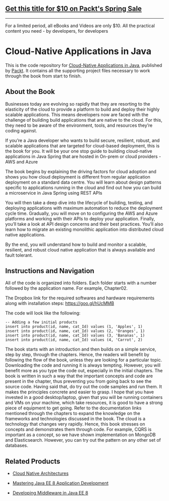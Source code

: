 ## [Get this title for $10 on Packt's Spring Sale](https://www.packt.com/B06088?utm_source=github&utm_medium=packt-github-repo&utm_campaign=spring_10_dollar_2022)
-----
For a limited period, all eBooks and Videos are only $10. All the practical content you need \- by developers, for developers

# Cloud-Native Applications in Java
This is the code repository for [Cloud-Native Applications in Java](https://www.packtpub.com/application-development/cloud-native-applications-java?utm_source=github&utm_medium=repository&utm_campaign=9781787124349), published by [Packt](https://www.packtpub.com/?utm_source=github). It contains all the supporting project files necessary to work through the book from start to finish.
## About the Book
Businesses today are evolving so rapidly that they are resorting to the elasticity of the cloud to provide a platform to build and deploy their highly scalable applications. This means developers now are faced with the challenge of building build applications that are native to the cloud. For this, they need to be aware of the environment, tools, and resources they’re coding against.

If you’re a Java developer who wants to build secure, resilient, robust, and scalable applications that are targeted for cloud-based deployment, this is the book for you. It will be your one stop guide to building cloud-native applications in Java Spring that are hosted in On-prem or cloud providers - AWS and Azure

The book begins by explaining the driving factors for cloud adoption and shows you how cloud deployment is different from regular application deployment on a standard data centre. You will learn about design patterns specific to applications running in the cloud and find out how you can build a microservice in Java Spring using REST APIs

You will then take a deep dive into the lifecycle of building, testing, and deploying applications with maximum automation to reduce the deployment cycle time. Gradually, you will move on to configuring the AWS and Azure platforms and working with their APIs to deploy your application. Finally, you’ll take a look at API design concerns and their best practices. You’ll also learn how to migrate an existing monolithic application into distributed cloud native applications.

By the end, you will understand how to build and monitor a scalable, resilient, and robust cloud native application that is always available and fault tolerant.
## Instructions and Navigation
All of the code is organized into folders. Each folder starts with a number followed by the application name. For example, Chapter02.

The Dropbox link for the required softwares and hardware requirements along with installation steps:
https://goo.gl/hUcMMB

The code will look like the following:
```
-- Adding a few initial products
insert into product(id, name, cat_Id) values (1, 'Apples', 1) 
insert into product(id, name, cat_Id) values (2, 'Oranges', 1) 
insert into product(id, name, cat_Id) values (3, 'Bananas', 1) 
insert into product(id, name, cat_Id) values (4, 'Carrot', 2) 
```

The book starts with an introduction and then builds on a simple service, step by step, through the chapters. Hence, the readers will benefit by following the flow of the book, unless they are looking for a particular topic.
Downloading the code and running it is always tempting. However, you will benefit more as you type the code out, especially in the initial chapters. The book is written in such a way that the important concepts and code are present in the chapter, thus preventing you from going back to see the source code.
Having said that, do try out the code samples and run them. It makes the principles concrete and easier to grasp. 
I hope that you have invested in a good desktop/laptop, given that you will be running containers and VMs on your machine, which take resources, it is good to have a strong piece of equipment to get going. 
Refer to the documentation links mentioned through the chapters to expand the knowledge on the frameworks and technologies discussed in the book.
The cloud is a technology that changes very rapidly. Hence, this book stresses on concepts and demonstrates them through code. For example, CQRS is important as a concept, so we have shown implementation on MongoDB and Elasticsearch. However, you can try out the pattern on any other set of databases.

## Related Products
* [Cloud Native Architectures](https://www.packtpub.com/application-development/cloud-native-architectures?utm_source=github&utm_medium=repository&utm_campaign=9781787280540)

* [Mastering Java EE 8 Application Development](https://www.packtpub.com/application-development/mastering-java-ee-8-application-development?utm_source=github&utm_medium=repository&utm_campaign=9781786469205)

* [Developing Middleware in Java EE 8](https://www.packtpub.com/application-development/developing-middleware-java-ee-8?utm_source=github&utm_medium=repository&utm_campaign=9781788391078)

